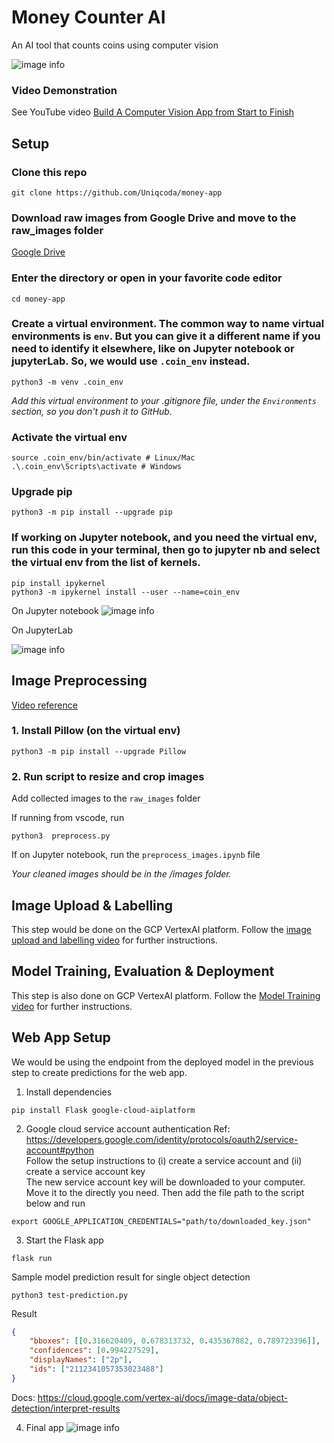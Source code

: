 # Money Counter AI
An AI tool that counts coins using computer vision

![image info](./banner.png)

### Video Demonstration
See YouTube video [Build A Computer Vision App from Start to Finish](https://www.youtube.com/playlist?list=PL4gEDuKXcNsN14oPI5TcjJy8yiFoqnNzp)

## Setup

### Clone this repo
```
git clone https://github.com/Uniqcoda/money-app
```

### Download raw images from Google Drive and move to the raw_images folder
[Google Drive](https://drive.google.com/drive/folders/1p5NkobelOHDBf0LYjugW_xLyRJDFdBT_?usp=sharing)

### Enter the directory or open in your favorite code editor
```
cd money-app
```

### Create a virtual environment. The common way to name virtual environments is `env`. But you can give it a different name if you need to identify it elsewhere, like on Jupyter notebook or jupyterLab. So, we would use `.coin_env` instead.
```
python3 -m venv .coin_env
```

*Add this virtual environment to your .gitignore file, under the `Environments` section, so you don't push it to GitHub.*

### Activate the virtual env
```
source .coin_env/bin/activate # Linux/Mac
.\.coin_env\Scripts\activate # Windows 
```

### Upgrade pip
```
python3 -m pip install --upgrade pip
```

### If working on Jupyter notebook, and you need the virtual env, run this code in your terminal, then go to jupyter nb and select the virtual env from the list of kernels. 
```
pip install ipykernel
python3 -m ipykernel install --user --name=coin_env
```

On Jupyter notebook
![image info](./jupyter_nb.png)

On JupyterLab  

![image info](./jupyterLab.png)


## Image Preprocessing
[Video reference](https://youtu.be/Z4m0axcriuw?si=To0N2WfH6jZdhTjz)  

### 1. Install Pillow (on the virtual env)
```
python3 -m pip install --upgrade Pillow
```

### 2. Run script to resize and crop images
Add collected images to the `raw_images` folder  

If running from vscode, run
```
python3  preprocess.py
```
If on Jupyter notebook, run the `preprocess_images.ipynb` file

*Your cleaned images should be in the /images folder.*


## Image Upload & Labelling
This step would be done on the GCP VertexAI platform. Follow the [image upload and labelling video](https://youtu.be/Z4m0axcriuw?si=8bZe3-x8HiiCSp11) for further instructions.

## Model Training, Evaluation & Deployment
This step is also done on GCP VertexAI platform. Follow the [Model Training video](https://youtu.be/fZ6-Tq8K0vw?si=rPS9LaG3CmphyYLq) for further instructions.

## Web App Setup
We would be using the endpoint from the deployed model in the previous step to create predictions for the web app.  

1. Install dependencies  
```
pip install Flask google-cloud-aiplatform
```

2. Google cloud service account authentication 
Ref: https://developers.google.com/identity/protocols/oauth2/service-account#python  
Follow the setup instructions to  (i) create a service account and (ii) create a service account key  
The new service account key will be downloaded to your computer. Move it to the directly you need. Then add the file path to the script below and run
```
export GOOGLE_APPLICATION_CREDENTIALS="path/to/downloaded_key.json"
```



3. Start the Flask app
```
flask run
```


Sample model prediction result for single object detection
```
python3 test-prediction.py
```
Result

```json
{
    "bboxes": [[0.316620409, 0.678313732, 0.435367882, 0.789723396]],
    "confidences": [0.994227529], 
    "displayNames": ["2p"], 
    "ids": ["2112341057353023488"]
}
```
Docs: https://cloud.google.com/vertex-ai/docs/image-data/object-detection/interpret-results 

4. Final app
![image info](./final-look.png)
